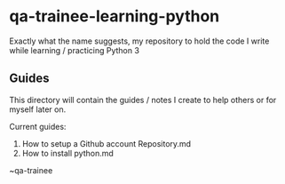 # qa-trainee-learning-python

Exactly what the name suggests, my repository to hold the code I write while learning / practicing Python 3

## Guides
This directory will contain the guides / notes I create to help others or for myself later on.

Current guides:

1. How to setup a Github account Repository.md
2. How to install python.md

~qa-trainee
